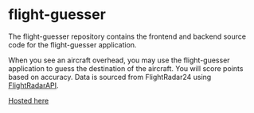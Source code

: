 # flight-guesser
The flight-guesser repository contains the frontend and backend source code for the flight-guesser application.

When you see an aircraft overhead, you may use the flight-guesser application to guess the destination of the aircraft.
You will score points based on accuracy. Data is sourced from FlightRadar24 using [FlightRadarAPI](https://github.com/JeanExtreme002/FlightRadarAPI).

[Hosted here](https://main.d1abqlvrin6wnu.amplifyapp.com/)
